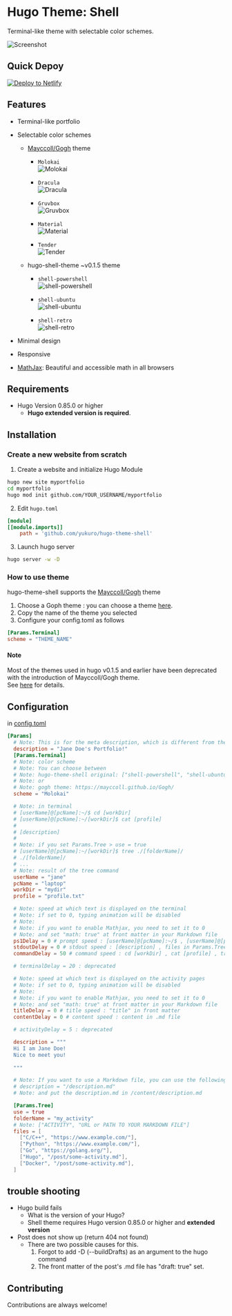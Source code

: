 # Hugo Theme: Shell
Terminal-like theme with selectable color schemes.

![Screenshot](https://raw.githubusercontent.com/Yukuro/hugo-theme-shell/master/images/motion2.gif)

## Quick Depoy
[![Deploy to Netlify](https://www.netlify.com/img/deploy/button.svg)](https://app.netlify.com/start/deploy?repository=https://github.com/Yukuro/hugo-theme-shell-example)  

## Features
- Terminal-like portfolio
- Selectable color schemes
  - [Mayccoll/Gogh](https://github.com/Mayccoll/Gogh) theme
    - `Molokai`  
    ![Molokai](https://raw.githubusercontent.com/Yukuro/hugo-theme-shell/master/images/v0.1.6/Molokai.png)

    - `Dracula`  
    ![Dracula](https://raw.githubusercontent.com/Yukuro/hugo-theme-shell/master/images/v0.1.6/Dracula.png)

    - `Gruvbox`  
    ![Gruvbox](https://raw.githubusercontent.com/Yukuro/hugo-theme-shell/master/images/v0.1.6/Gruvbox.png)

    - `Material`  
    ![Material](https://raw.githubusercontent.com/Yukuro/hugo-theme-shell/master/images/v0.1.6/Material.png)

    - `Tender`  
    ![Tender](https://raw.githubusercontent.com/Yukuro/hugo-theme-shell/master/images/v0.1.6/Tender.png)
  - hugo-shell-theme ~v0.1.5 theme
    - `shell-powershell`  
    ![shell-powershell](https://raw.githubusercontent.com/Yukuro/hugo-theme-shell/master/images/v0.1.6/shell-powershell.png)

    - `shell-ubuntu`  
    ![shell-ubuntu](https://raw.githubusercontent.com/Yukuro/hugo-theme-shell/master/images/v0.1.6/shell-ubuntu.png)

    - `shell-retro`  
    ![shell-retro](https://raw.githubusercontent.com/Yukuro/hugo-theme-shell/master/images/v0.1.6/shell-retro.png)
        
- Minimal design
- Responsive
- [MathJax](https://www.mathjax.org/): Beautiful and accessible math in all browsers

## Requirements
- Hugo Version 0.85.0 or higher
    - **Hugo extended version is required**.

## Installation
### Create a new website from scratch
1. Create a website and initialize Hugo Module
```bash
hugo new site myportfolio
cd myportfolio
hugo mod init github.com/YOUR_USERNAME/myportfolio
```
2. Edit `hugo.toml`
```toml
[module]
[[module.imports]]
    path = 'github.com/yukuro/hugo-theme-shell'
```
3. Launch hugo server
```bash
hugo server -w -D
```

### How to use theme
hugo-theme-shell supports the [Mayccoll/Gogh](https://github.com/Mayccoll/Gogh) theme
1. Choose a Goph theme : you can choose a theme [here](https://mayccoll.github.io/Gogh/).
2. Copy the name of the theme you selected
3. Configure your config.toml as follows
  ```toml
  [Params.Terminal]
  scheme = "THEME_NAME"
  ```

#### Note
Most of the themes used in hugo v0.1.5 and earlier have been deprecated with the introduction of Mayccoll/Gogh theme.  
See [here](https://github.com/Yukuro/hugo-theme-shell/blob/master/docs/shell_to_gogh.md) for details.  

## Configuration
in [config.toml](config/_default/config.toml)
```toml
[Params]
  # Note: This is for the meta description, which is different from the "description" displayed in the terminal.
  description = "Jane Doe's Portfolio!"
  [Params.Terminal]
  # Note: color scheme
  # Note: You can choose between
  # Note: hugo-theme-shell original: ["shell-powershell", "shell-ubuntu", "shell-retro"]
  # Note: or
  # Note: gogh theme: https://mayccoll.github.io/Gogh/
  scheme = "Molokai"

  # Note: in terminal
  # [userName]@[pcName]:~/$ cd [workDir]
  # [userName]@[pcName]:~/[workDir]$ cat [profile]
  #
  # [description]
  #
  # Note: if you set Params.Tree > use = true
  # [userName]@[pcName]:~/[workDir]$ tree ./[folderName]/
  # ./[folderName]/
  # ...
  # Note: result of the tree command
  userName = "jane"
  pcName = "laptop"
  workDir = "mydir"
  profile = "profile.txt"

  # Note: speed at which text is displayed on the terminal
  # Note: if set to 0, typing animation will be disabled
  # Note:
  # Note: if you want to enable Mathjax, you need to set it to 0
  # Note: and set "math: true" at front matter in your Markdown file
  ps1Delay = 0 # prompt speed : [userName]@[pcName]:~/$ , [userName]@[pcName]:~/[workDir]$
  stdoutDelay = 0 # stdout speed : [description] , files in Params.Tree
  commandDelay = 50 # command speed : cd [workDir] , cat [profile] , tree ./[folderName]/

  # terminalDelay = 20 : deprecated

  # Note: speed at which text is displayed on the activity pages
  # Note: if set to 0, typing animation will be disabled
  # Note: 
  # Note: if you want to enable Mathjax, you need to set it to 0
  # Note: and set "math: true" at front matter in your Markdown file
  titleDelay = 0 # title speed : "title" in front matter
  contentDelay = 0 # content speed : content in .md file

  # activityDelay = 5 : deprecated

  description = """
  Hi I am Jane Doe!
  Nice to meet you!
  
  """

  # Note: If you want to use a Markdown file, you can use the following
  # description = "/description.md"
  # Note: and put the description.md in /content/description.md

  [Params.Tree]
  use = true
  folderName = "my_activity"
  # Note: ["ACTIVITY", "URL or PATH TO YOUR MARKDOWN FILE"]
  files = [ 
    ["C/C++", "https://www.example.com/"],
    ["Python", "https://www.example.com/"],
    ["Go", "https://golang.org/"],
    ["Hugo", "/post/some-activity.md"],
    ["Docker", "/post/some-activity.md"],
  ]
```

## trouble shooting
- Hugo build fails
  - What is the version of your Hugo?
  - Shell theme requires Hugo version 0.85.0 or higher and **extended version**
- Post does not show up (return 404 not found)
  - There are two possible causes for this.
    1. Forgot to add -D (--buildDrafts) as an argument to the hugo command
    2. The front matter of the post's .md file has "draft: true" set.

## Contributing
Contributions are always welcome!
